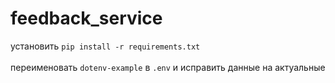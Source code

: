 # feedback_service
установить <code>pip install -r requirements.txt</code><br><br>
переименовать <code>dotenv-example</code> в <code>.env</code> и исправить данные на актуальные